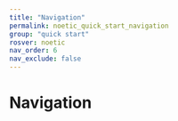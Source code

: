 ```yaml
---
title: "Navigation"
permalink: noetic_quick_start_navigation
group: "quick start"
rosver: noetic
nav_order: 6
nav_exclude: false
---  
```


# Navigation

